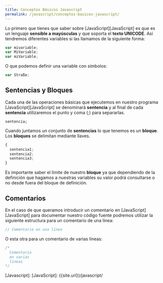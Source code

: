 ```yaml
---
title: Conceptos Básicos Javascript
permalink: /javascript/conceptos-basicos-javascript/
---
```



Lo primero que tienes que saber sobre [JavaScript][JavaScript] es que es un lenguaje **sensible a mayúsculas** y que soporta el **texto UNICODE**. Así tendremos diferentes variables si las llamamos de la siguiente forma:

~~~javascript
var mivariable;
var MiVariable;
var miVariable;
~~~

O que podemos definir una variable con símbolos:

~~~javascript
var Straße;
~~~


## Sentencias y Bloques
Cada una de las operaciones básicas que ejecutemos en nuestro programa [JavaScript][JavaScript] se denominará **sentencia** y al final de cada **sentencia** utilizaremos el punto y coma (;) para separarlas.

~~~javscript
sentencia;
~~~

Cuando juntamos un conjunto de **sentencias** lo que tenemos es un **bloque**. Los **bloques** se delimitan mediante llaves.

~~~javascript
{
  sentencia1;
  sentencia2;
  sentencia3;
}
~~~

Es importante saber el límite de nuestro **bloque** ya que dependiendo de la definición que hagamos a nuestras variables su valor podrá consultarse o no desde fuera del bloque de definición.

## Comentarios

En el caso de que queramos introducir un comentario en [JavaScript][JavaScript] para documentar nuestro código fuente podremos utilizar la siguiente estructura para un comentario de una línea:

~~~javascript
// Comentario en una línea
~~~

O esta otra para un comentario de varias líneas:

~~~javascript
/*
  Comentario
  en varias
  líneas
*/
~~~



[Javascript]: [JavaScript]: {{site.url}}/javascript/
